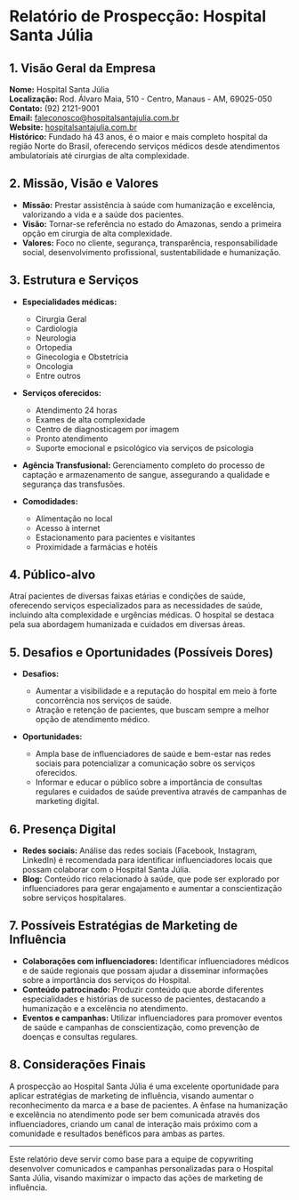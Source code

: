 # Relatório de Prospecção: Hospital Santa Júlia

## 1. Visão Geral da Empresa
**Nome:** Hospital Santa Júlia  
**Localização:** Rod. Álvaro Maia, 510 - Centro, Manaus - AM, 69025-050  
**Contato:** (92) 2121-9001  
**Email:** faleconosco@hospitalsantajulia.com.br  
**Website:** [hospitalsantajulia.com.br](http://www.hospitalsantajulia.com.br)  
**Histórico:** Fundado há 43 anos, é o maior e mais completo hospital da região Norte do Brasil, oferecendo serviços médicos desde atendimentos ambulatoriais até cirurgias de alta complexidade.  

## 2. Missão, Visão e Valores
- **Missão:** Prestar assistência à saúde com humanização e excelência, valorizando a vida e a saúde dos pacientes.
- **Visão:** Tornar-se referência no estado do Amazonas, sendo a primeira opção em cirurgia de alta complexidade.
- **Valores:** Foco no cliente, segurança, transparência, responsabilidade social, desenvolvimento profissional, sustentabilidade e humanização.

## 3. Estrutura e Serviços
- **Especialidades médicas:**  
  - Cirurgia Geral
  - Cardiologia
  - Neurologia
  - Ortopedia
  - Ginecologia e Obstetrícia
  - Oncologia
  - Entre outros

- **Serviços oferecidos:**
  - Atendimento 24 horas
  - Exames de alta complexidade
  - Centro de diagnosticagem por imagem
  - Pronto atendimento
  - Suporte emocional e psicológico via serviços de psicologia

- **Agência Transfusional:** Gerenciamento completo do processo de captação e armazenamento de sangue, assegurando a qualidade e segurança das transfusões.

- **Comodidades:**
  - Alimentação no local
  - Acesso à internet
  - Estacionamento para pacientes e visitantes
  - Proximidade a farmácias e hotéis

## 4. Público-alvo
Atraí pacientes de diversas faixas etárias e condições de saúde, oferecendo serviços especializados para as necessidades de saúde, incluindo alta complexidade e urgências médicas. O hospital se destaca pela sua abordagem humanizada e cuidados em diversas áreas.

## 5. Desafios e Oportunidades (Possíveis Dores)
- **Desafios:**
  - Aumentar a visibilidade e a reputação do hospital em meio à forte concorrência nos serviços de saúde.
  - Atração e retenção de pacientes, que buscam sempre a melhor opção de atendimento médico.

- **Oportunidades:**
  - Ampla base de influenciadores de saúde e bem-estar nas redes sociais para potencializar a comunicação sobre os serviços oferecidos.
  - Informar e educar o público sobre a importância de consultas regulares e cuidados de saúde preventiva através de campanhas de marketing digital.

## 6. Presença Digital
- **Redes sociais:** Análise das redes sociais (Facebook, Instagram, LinkedIn) é recomendada para identificar influenciadores locais que possam colaborar com o Hospital Santa Júlia. 
- **Blog:** Conteúdo rico relacionado à saúde, que pode ser explorado por influenciadores para gerar engajamento e aumentar a conscientização sobre serviços hospitalares.

## 7. Possíveis Estratégias de Marketing de Influência
- **Colaborações com influenciadores:** Identificar influenciadores médicos e de saúde regionais que possam ajudar a disseminar informações sobre a importância dos serviços do Hospital.
- **Conteúdo patrocinado:** Produzir conteúdo que aborde diferentes especialidades e histórias de sucesso de pacientes, destacando a humanização e a excelência no atendimento.
- **Eventos e campanhas:** Utilizar influenciadores para promover eventos de saúde e campanhas de conscientização, como prevenção de doenças e consultas regulares.

## 8. Considerações Finais
A prospecção ao Hospital Santa Júlia é uma excelente oportunidade para aplicar estratégias de marketing de influência, visando aumentar o reconhecimento da marca e a base de pacientes. A ênfase na humanização e excelência no atendimento pode ser bem comunicada através dos influenciadores, criando um canal de interação mais próximo com a comunidade e resultados benéficos para ambas as partes.

--- 

Este relatório deve servir como base para a equipe de copywriting desenvolver comunicados e campanhas personalizadas para o Hospital Santa Júlia, visando maximizar o impacto das ações de marketing de influência.